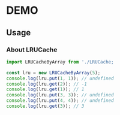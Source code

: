 # DEMO

## Usage

### About LRUCache

```typescript
import LRUCacheByArray from './LRUCache;

const lru = new LRUCacheByArray(5);
console.log(lru.put(1, 1)); // undefined
console.log(lru.get(2)); // -1
console.log(lru.get(1)); // 1
console.log(lru.put(3, 3)); // undefined
console.log(lru.put(4, 4)); // undefined
console.log(lru.get(3)); // 3
```
